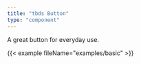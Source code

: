 ```yaml
---
title: "tbds Button"
type: "component"
---
```


A great button for everyday use.

{{< example fileName="examples/basic" >}}

